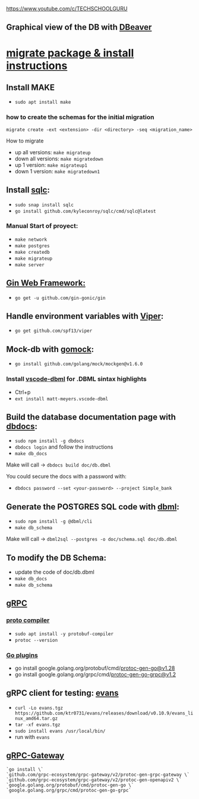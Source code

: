 
https://www.youtube.com/c/TECHSCHOOLGURU

## Graphical view of the DB with [DBeaver](https://dbeaver.io/)

# [migrate package & install instructions](https://github.com/golang-migrate/migrate)


## Install MAKE
 * `sudo apt install make`

### how to create the schemas for the initial migration
`migrate create -ext <extension> -dir <directory> -seq <migration_name>`

How to migrate
 * up all versions:     `make migrateup`
 * down all versions:   `make migratedown`
 * up 1 version:        `make migrateup1`
 * down 1 version:      `make migratedown1`

## Install [sqlc](https://docs.sqlc.dev/en/latest/overview/install.html#):
* `sudo snap install sqlc`  
* `go install github.com/kyleconroy/sqlc/cmd/sqlc@latest`

### Manual Start of proyect:
  * `make network`
  * `make postgres`
  * `make createdb`
  * `make migrateup`
  * `make server`

## [Gin Web Framework:](https://github.com/gin-gonic/gin) 
 * `go get -u github.com/gin-gonic/gin`    


## Handle environment variables with [Viper](https://github.com/spf13/viper):
 * `go get github.com/spf13/viper`

## Mock-db with [gomock](https://github.com/golang/mock):
 * `go install github.com/golang/mock/mockgen@v1.6.0`

### Install [vscode-dbml](https://marketplace.visualstudio.com/items?itemName=matt-meyers.vscode-dbml) for .DBML sintax highlights
  * Ctrl+p
  * `ext install matt-meyers.vscode-dbml`

## Build the database documentation page with [dbdocs](dbdocs.io/docs):
  * `sudo npm install -g dbdocs`
  * `dbdocs login` and follow the instructions
  * `make db_docs`

Make will call -> `dbdocs build doc/db.dbml`

You could secure the docs with a password with:
  * `dbdocs password --set <your-password> --project Simple_bank`

##  Generate the POSTGRES SQL code with [dbml](dbml.org/cli/):
  * `sudo npm install -g @dbml/cli`
  * `make db_schema`

Make will call -> `dbml2sql --postgres -o doc/schema.sql doc/db.dbml`

## To modify the DB Schema:
  * update the code of doc/db.dbml
  * `make db_docs`
  * `make db_schema`

## [gRPC](https://grpc.io/docs/)

### [proto compiler](https://grpc.io/docs/protoc-installation/)
  * `sudo apt install -y protobuf-compiler`
  * `protoc --version`

### [Go plugins](https://grpc.io/docs/languages/go/quickstart/)
  * go install google.golang.org/protobuf/cmd/protoc-gen-go@v1.28
  * go install google.golang.org/grpc/cmd/protoc-gen-go-grpc@v1.2

## gRPC client for testing: [evans](https://github.com/ktr0731/evans)

  * `curl -Lo evans.tgz https://github.com/ktr0731/evans/releases/download/v0.10.9/evans_linux_amd64.tar.gz`
  * `tar -xf evans.tgz`
  * `sudo install evans /usr/local/bin/`
  * run with `evans`

## [gRPC-Gateway](https://grpc-ecosystem.github.io/grpc-gateway/)
    `go install \`
    `github.com/grpc-ecosystem/grpc-gateway/v2/protoc-gen-grpc-gateway \`
    `github.com/grpc-ecosystem/grpc-gateway/v2/protoc-gen-openapiv2 \`
    `google.golang.org/protobuf/cmd/protoc-gen-go \`
    `google.golang.org/grpc/cmd/protoc-gen-go-grpc`